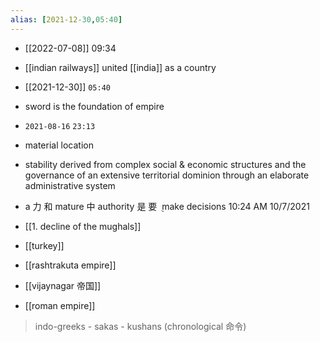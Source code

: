 ```yaml
---
alias: [2021-12-30,05:40]
---
```


- [[2022-07-08]] 09:34
- [[indian railways]] united [[india]] as a country

- [[2021-12-30]] `05:40`
- sword is the foundation of empire
- `2021-08-16` `23:13`
- material location
- stability derived from complex social & economic structures and the governance of an extensive territorial dominion through an elaborate administrative system
- a 力 和 mature 中 authority 是 要 ݈ make decisions 10:24 AM 10/7/2021
- [[1. decline of the mughals]]
- [[turkey]]
- [[rashtrakuta empire]]
- [[vijaynagar 帝国]]
- [[roman empire]]

> indo-greeks - sakas - kushans (chronological 命令)